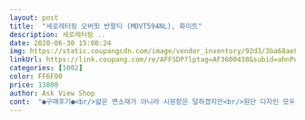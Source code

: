 ```yaml
---
layout: post 
title:  "세로레터링 오버핏 반팔티 (MDVT594NL), 화이트" 
description: 세로레터링 ..
date: 2020-06-30 15:08:24 
img: https://static.coupangcdn.com/image/vendor_inventory/92d3/3ba68ae83cd67c4f4181c42f068e7ed7bc130463e0c8d5f0d504041fa69f.jpg 
linkUrl: https://link.coupang.com/re/AFFSDP?lptag=AF3600438&subid=ahnPublicAsk&pageKey=1464026675&itemId=2518033548&vendorItemId=70510928508&traceid=V0-113-7e25b7d5bd552451 
categories: [1002] 
color: FF6F00 
price: 13800 
author: Ask View Shop 
cont:  "●구매후기●<br/>얇은 면소재가 아니라 시원함은 덜하겠지만<br/>원단 디자인 모두 좋은데 건조기 사용하면 원단이 줌<br/>잘안늘어나고 좋네요<br/>흰색인데 안비치는것같구 사이즈도 오버오버해서 맘에 듭니다 잘산것같습니다<br/>" 
---
```

